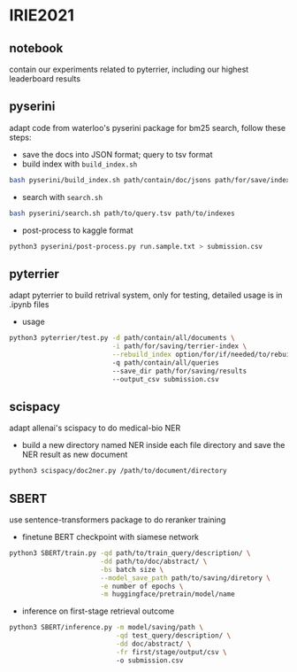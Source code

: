# IRIE2021
## notebook
contain our experiments related to pyterrier, including our highest leaderboard results

## pyserini
adapt code from waterloo's pyserini package for bm25 search, follow these steps:  
- save the docs into JSON format; query to tsv format  
- build index with `build_index.sh`  
```bash
bash pyserini/build_index.sh path/contain/doc/jsons path/for/save/indexes
```  
- search with `search.sh`  
```bash
bash pyserini/search.sh path/to/query.tsv path/to/indexes
```
- post-process to kaggle format  
```bash
python3 pyserini/post-process.py run.sample.txt > submission.csv
```

## pyterrier
adapt pyterrier to build retrival system, only for testing, detailed usage is in .ipynb files
- usage
```bash
python3 pyterrier/test.py -d path/contain/all/documents \
                          -i path/for/saving/terrier-index \
                          --rebuild_index option/for/if/needed/to/rebuild/index/from/scratch true or false
                          -q path/contain/all/queries
                          --save_dir path/for/saving/results
                          --output_csv submission.csv
```

## scispacy
adapt allenai's scispacy to do medical-bio NER  
- build a new directory named NER inside each file directory and save the NER result as new document  
```bash
python3 scispacy/doc2ner.py /path/to/document/directory
```

## SBERT 
use sentence-transformers package to do reranker training  
- finetune BERT checkpoint with siamese network  
```bash
python3 SBERT/train.py -qd path/to/train_query/description/ \
                       -dd path/to/doc/abstract/ \
                       -bs batch size \
                       --model_save_path path/to/saving/diretory \
                       -e number of epochs \
                       -m huggingface/pretrain/model/name
```
- inference on first-stage retrieval outcome
```bash
python3 SBERT/inference.py -m model/saving/path \
                           -qd test_query/description/ \
                           -dd doc/abstract/ \
                           -fr first/stage/output/csv \  
                           -o submission.csv
```
